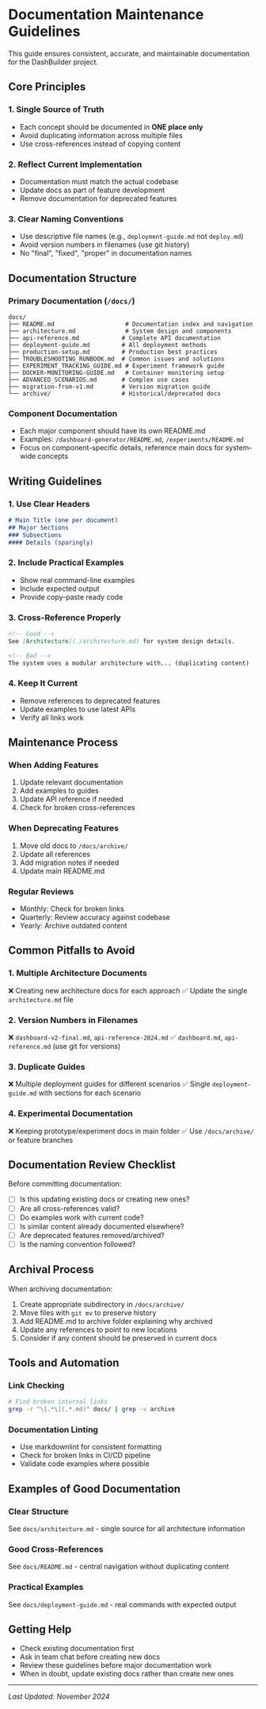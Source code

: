 # Documentation Maintenance Guidelines

This guide ensures consistent, accurate, and maintainable documentation for the DashBuilder project.

## Core Principles

### 1. Single Source of Truth
- Each concept should be documented in **ONE place only**
- Avoid duplicating information across multiple files
- Use cross-references instead of copying content

### 2. Reflect Current Implementation
- Documentation must match the actual codebase
- Update docs as part of feature development
- Remove documentation for deprecated features

### 3. Clear Naming Conventions
- Use descriptive file names (e.g., `deployment-guide.md` not `deploy.md`)
- Avoid version numbers in filenames (use git history)
- No "final", "fixed", "proper" in documentation names

## Documentation Structure

### Primary Documentation (`/docs/`)
```
docs/
├── README.md                    # Documentation index and navigation
├── architecture.md              # System design and components
├── api-reference.md            # Complete API documentation
├── deployment-guide.md         # All deployment methods
├── production-setup.md         # Production best practices
├── TROUBLESHOOTING_RUNBOOK.md  # Common issues and solutions
├── EXPERIMENT_TRACKING_GUIDE.md # Experiment framework guide
├── DOCKER-MONITORING-GUIDE.md   # Container monitoring setup
├── ADVANCED_SCENARIOS.md       # Complex use cases
├── migration-from-v1.md        # Version migration guide
└── archive/                    # Historical/deprecated docs
```

### Component Documentation
- Each major component should have its own README.md
- Examples: `/dashboard-generator/README.md`, `/experiments/README.md`
- Focus on component-specific details, reference main docs for system-wide concepts

## Writing Guidelines

### 1. Use Clear Headers
```markdown
# Main Title (one per document)
## Major Sections
### Subsections
#### Details (sparingly)
```

### 2. Include Practical Examples
- Show real command-line examples
- Include expected output
- Provide copy-paste ready code

### 3. Cross-Reference Properly
```markdown
<!-- Good -->
See [Architecture](./architecture.md) for system design details.

<!-- Bad -->
The system uses a modular architecture with... (duplicating content)
```

### 4. Keep It Current
- Remove references to deprecated features
- Update examples to use latest APIs
- Verify all links work

## Maintenance Process

### When Adding Features
1. Update relevant documentation
2. Add examples to guides
3. Update API reference if needed
4. Check for broken cross-references

### When Deprecating Features
1. Move old docs to `/docs/archive/`
2. Update all references
3. Add migration notes if needed
4. Update main README.md

### Regular Reviews
- Monthly: Check for broken links
- Quarterly: Review accuracy against codebase
- Yearly: Archive outdated content

## Common Pitfalls to Avoid

### 1. Multiple Architecture Documents
❌ Creating new architecture docs for each approach
✅ Update the single `architecture.md` file

### 2. Version Numbers in Filenames
❌ `dashboard-v2-final.md`, `api-reference-2024.md`
✅ `dashboard.md`, `api-reference.md` (use git for versions)

### 3. Duplicate Guides
❌ Multiple deployment guides for different scenarios
✅ Single `deployment-guide.md` with sections for each scenario

### 4. Experimental Documentation
❌ Keeping prototype/experiment docs in main folder
✅ Use `/docs/archive/` or feature branches

## Documentation Review Checklist

Before committing documentation:

- [ ] Is this updating existing docs or creating new ones?
- [ ] Are all cross-references valid?
- [ ] Do examples work with current code?
- [ ] Is similar content already documented elsewhere?
- [ ] Are deprecated features removed/archived?
- [ ] Is the naming convention followed?

## Archival Process

When archiving documentation:

1. Create appropriate subdirectory in `/docs/archive/`
2. Move files with `git mv` to preserve history
3. Add README.md to archive folder explaining why archived
4. Update any references to point to new locations
5. Consider if any content should be preserved in current docs

## Tools and Automation

### Link Checking
```bash
# Find broken internal links
grep -r "\[.*\](.*.md)" docs/ | grep -v archive
```

### Documentation Linting
- Use markdownlint for consistent formatting
- Check for broken links in CI/CD pipeline
- Validate code examples where possible

## Examples of Good Documentation

### Clear Structure
See `docs/architecture.md` - single source for all architecture information

### Good Cross-References
See `docs/README.md` - central navigation without duplicating content

### Practical Examples
See `docs/deployment-guide.md` - real commands with expected output

## Getting Help

- Check existing documentation first
- Ask in team chat before creating new docs
- Review these guidelines before major documentation work
- When in doubt, update existing docs rather than create new ones

---

*Last Updated: November 2024*